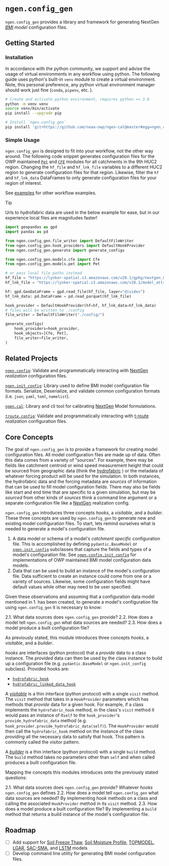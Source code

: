 # `ngen.config_gen`

`ngen.config_gen` provides a library and framework for generating
NextGen
_[BMI](https://github.com/NOAA-OWP/ngen/wiki/Formulations-and-BMI#bmi-models) model_
configuration files.

## Getting Started

### Installation

In accordance with the python community, we support and advise the usage of virtual environments in any workflow using python.
The following guide uses python's built-in `venv` module to create a  virtual environment.
Note, this personal preference, any python virtual environment manager should work just fine (`conda`, `pipenv`, etc. ).

```bash
# Create and activate python environment, requires python >= 3.8
python -m venv venv
source venv/bin/activate
pip install --upgrade pip

# Install `ngen.config_gen`
pip install 'git+https://github.com/noaa-owp/ngen-cal@master#egg=ngen_config_gen&subdirectory=python/ngen_config_gen'
```

### Simple Usage

`ngen.config_gen` is designed to fit into your workflow, not the other way around.
The following code snippet generates configuration files for the OWP maintained
[`Pet`](https://github.com/NOAA-OWP/evapotranspiration)
and
[`CFE`](https://github.com/noaa-owp/cfe)
modules for all catchments in the 9th HUC2 region.
Changing the `hf_file` and `hf_lnk_file` variables to a different HUC2 region to generate configuration files for that region.
Likewise, filter the `hf` and `hf_lnk_data` DataFrames to only generate configuration files for your region of interest.

See [examples](./examples/) for other workflow examples.

> [!TIP]
> Urls to hydrofabric data are used in the below example for ease, but in our experience local files are magnitudes faster!

```python
import geopandas as gpd
import pandas as pd

from ngen.config_gen.file_writer import DefaultFileWriter
from ngen.config_gen.hook_providers import DefaultHookProvider
from ngen.config_gen.generate import generate_configs

from ngen.config_gen.models.cfe import Cfe
from ngen.config_gen.models.pet import Pet

# or pass local file paths instead
hf_file = "https://lynker-spatial.s3.amazonaws.com/v20.1/gpkg/nextgen_09.gpkg"
hf_lnk_file = "https://lynker-spatial.s3.amazonaws.com/v20.1/model_attributes/nextgen_09.parquet"

hf: gpd.GeoDataFrame = gpd.read_file(hf_file, layer="divides")
hf_lnk_data: pd.DataFrame = pd.read_parquet(hf_lnk_file)

hook_provider = DefaultHookProvider(hf=hf, hf_lnk_data=hf_lnk_data)
# files will be written to ./config
file_writer = DefaultFileWriter("./config/")

generate_configs(
    hook_providers=hook_provider,
    hook_objects=[Cfe, Pet],
    file_writer=file_writer,
)

```

## Related Projects

[`ngen.config`](https://github.com/NOAA-OWP/ngen-cal/tree/master/python/ngen_conf):
Validate and programmatically interacting with
[NextGen](https://github.com/noaa-owp/ngen)
_realization_ configuration files.

[`ngen.init_config`](https://github.com/NOAA-OWP/ngen-cal/tree/master/python/ngen_init_config):
Library used to define BMI model configuration file formats.
Serialize, Deserialize, and validate common configuration formats (i.e. `json`, `yaml`, `toml`, `namelist`).

[`ngen.cal`](https://github.com/NOAA-OWP/ngen-cal/tree/master/python/ngen_cal):
Library and cli tool for calibrating
[NextGen](https://github.com/noaa-owp/ngen)
Model formulations.

[`troute.config`](https://github.com/NOAA-OWP/t-route/tree/master/src/troute-config):
Validate and programmatically interacting with
[t-route](https://github.com/noaa-owp/t-route)
_realization_ configuration files.

## Core Concepts

The goal of `ngen.config_gen` is to provide a framework for creating model configuration files.
All model configuration files are made up of data.
Often this data comes from a variety of "sources".
For example, there may be fields like catchment centroid or wind speed measurement height that could be sourced from geographic data (think the
[hydrofabric](https://github.com/noaa-owp/hydrofabric)
) or the metadata of whatever forcing product will be used for the simulation.
In both instances, the hydrofabric data and the forcing metadata are _sources_ of information that can be used to fill model configuration fields.
There may also be fields like start and end time that are specific to a given simulation, but may be _sourced_ from other kinds of _sources_ think a command line argument or a separate configuration file like a
[NextGen](https://github.com/noaa-owp/ngen)
realization config.

`ngen.config_gen` introduces three concepts _hooks_, a _visitable_, and a _builder_.
These three concepts are used by `ngen.config_gen` to generate new and existing model configuration files.
To start, lets remind ourselves what is needed to generate a model's configuration file.

1. A data model or schema of a model's _catchment specific_ configuration file.
   This is accomplished by defining `pydantic.BaseModel`
   or
   [`ngen.init_config`](https://github.com/NOAA-OWP/ngen-cal/tree/master/python/ngen_init_config)
   subclasses that capture the fields and types of a model's configuration file.
   See
   [`ngen.config.init_config`](https://github.com/NOAA-OWP/ngen-cal/tree/master/python/ngen_conf/src/ngen/config/init_config)
   for implementations of OWP maintained BMI model configuration data models.
2. Data that can be used to build an instance of the model's configuration file.
   Data sufficient to create an instance could come from one or a variety of sources.
   Likewise, some configuration fields might have default values while other may need to be user specified.

Given these observations and assuming that a configuration data model mentioned in 1. has been created,
to generate a model's configuration file using `ngen.config_gen` it is necessary to know:

2.1. What data sources does `ngen.config_gen` provide?
2.2. How does a model tell `ngen.config_gen` what data sources are needed?
2.3. How does a model produce a built configuration file?

As previously stated, this module introduces three concepts _hooks_, a _visitable_, and a _builder_.

_hooks_ are interfaces (python protocol) that a *provide* data to a class instance.
The *provided* data can then be used by the class instance to build up a configuration file
(e.g.  `pydantic.BaseModel` or `ngen.init_config` subclass).
Provided hooks are:
- [`hydrofabric_hook`](https://github.com/noaa-owp/ngen-cal/blob/master/python/ngen_config_gen/src/ngen/config_gen/hooks.py#L119)
- [`hydrofabric_linked_data_hook`](https://github.com/noaa-owp/ngen-cal/blob/master/python/ngen_config_gen/src/ngen/config_gen/hooks.py#L177)

A
[_visitable_](https://github.com/noaa-owp/ngen-cal/blob/master/python/ngen_config_gen/src/ngen/config_gen/hooks.py#L72)
is a thin interface (python protocol) with a single `visit` method.
The `visit` method that takes in a `HookProvider` parameters which has methods that *provide* data for a given hook.
For example, if a class implements the `hydrofabric_hook` method, in the class's `visit` method it would
pass an instance of it`self` to the `hook_provider`'s `provide_hydrofabric_data` method
(e.g. `hook_provider.provide_hydrofabric_data(self)`).
The `HookProvider` would then call the `hydrofabric_hook` method on the instance of the class
*providing* all the necessary data to satisfy that hook.
This pattern is commonly called the visitor pattern.

A
[_builder_](https://github.com/noaa-owp/ngen-cal/blob/master/python/ngen_config_gen/src/ngen/config_gen/hooks.py#L63)
is a thin interface (python protocol) with a single `build` method.
The `build` method takes no parameters other than `self` and when called produces a built configuration file.

Mapping the concepts this modules introduces onto the previously stated questions:

2.1. What data sources does `ngen.config_gen` provide?
    Whatever _hooks_ `ngen.config_gen` defines
2.2. How does a model tell `ngen.config_gen` what data sources are needed?
    By implementing _hook_ methods on a class and calling the associated `HookProvider` method in its `visit` method.
2.3. How does a model produce a built configuration file?
    By implementing a `build` method that returns a build instance of the model's configuration file.

## Roadmap

- [ ] Add support for
[Soil Freeze Thaw](https://github.com/NOAA-OWP/SoilFreezeThaw),
[Soil Moisture Profile](https://github.com/noaa-owp/soilMoistureProfiles/),
[TOPMODEL](https://github.com/NOAA-OWP/topmodel),
[LGAR](https://github.com/NOAA-OWP/LGAR-C),
[SAC-SMA](https://github.com/NOAA-OWP/sac-sma),
and
[LSTM](https://github.com/NOAA-OWP/LSTM)
models
- [ ] Develop command line utility for generating BMI model configuration files.
